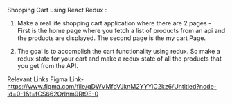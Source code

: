 Shopping Cart using React Redux : 

1. Make a real life shopping cart application where there are 2 pages - First is the home page where you fetch a list of products from an api and the products are displayed. The second page is the my cart Page.

2. The goal is to accomplish the cart functionality using redux. So make a redux state for your cart and make a redux state of all the products that you get from the API.

Relevant Links
Figma Link- https://www.figma.com/file/qDWVMfoVJknM2YYYiC2kz6/Untitled?node-id=0-1&t=fCS662OrInm9Rt9E-0